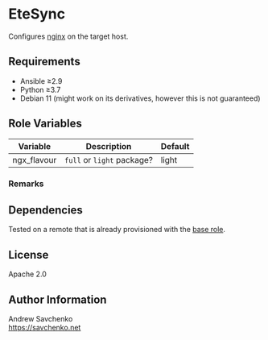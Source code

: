 # EteSync
Configures [nginx](https://tracker.debian.org/pkg/nginx) on the target host.


## Requirements

- Ansible ≥2.9
- Python ≥3.7
- Debian 11 (might work on its derivatives, however this is not guaranteed)


## Role Variables

| Variable    | Description                | Default |
|-------------|----------------------------|---------|
| ngx_flavour | `full` or `light` package? | light   |

### Remarks



## Dependencies
Tested on a remote that is already provisioned with the [base role](https://github.com/savchenko/debian/roles/base/README.md).  


## License
Apache 2.0


## Author Information
Andrew Savchenko  
https://savchenko.net
